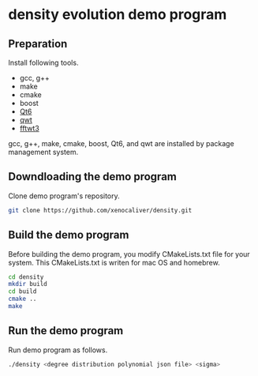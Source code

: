 # density evolution demo program

## Preparation
Install following tools.
- gcc, g++
- make
- cmake
- boost
- [Qt6](https://www.qt.io/product/qt6)
- [qwt](https://qwt.sourceforge.io/index.html)
- [fftwt3](http://fftw.org)

gcc, g++, make, cmake, boost, Qt6, and qwt are installed by package management system.

## Downdloading the demo program
Clone demo program's repository.

```sh
git clone https://github.com/xenocaliver/density.git
```
## Build the demo program
Before building the demo program, you modify CMakeLists.txt file for your system. This CMakeLists.txt is writen for mac OS and homebrew.

```sh
cd density
mkdir build
cd build
cmake ..
make
```

## Run the demo program
Run demo program as follows.

```sh
./density <degree distribution polynomial json file> <sigma>
```